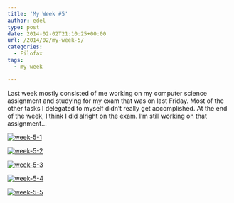 ```yaml
---
title: 'My Week #5'
author: edel
type: post
date: 2014-02-02T21:10:25+00:00
url: /2014/02/my-week-5/
categories:
  - Filofax
tags:
  - my week

---
```

Last week mostly consisted of me working on my computer science assignment and studying for my exam that was on last Friday. Most of the other tasks I delegated to myself didn&#8217;t really get accomplished. At the end of the week, I think I did alright on the exam. I&#8217;m still working on that assignment&#8230;

[<img src="http://scattered.me/wp-content/uploads/2014/02/week-5-1.png" alt="week-5-1" class="img-responsive" />][1]

[<img src="http://scattered.me/wp-content/uploads/2014/02/week-5-2.png" alt="week-5-2" class="img-responsive" />][2]

[<img src="http://scattered.me/wp-content/uploads/2014/02/week-5-3.png" alt="week-5-3" class="img-responsive" />][3]

[<img src="http://scattered.me/wp-content/uploads/2014/02/week-5-4.png" alt="week-5-4" class="img-responsive" />][4]

[<img src="http://scattered.me/wp-content/uploads/2014/02/week-5-5.png" alt="week-5-5" class="img-responsive" />][5]

<ol class="footnote">
</ol>

 [1]: http://scattered.me/wp-content/uploads/2014/02/week-5-1.png
 [2]: http://scattered.me/wp-content/uploads/2014/02/week-5-2.png
 [3]: http://scattered.me/wp-content/uploads/2014/02/week-5-3.png
 [4]: http://scattered.me/wp-content/uploads/2014/02/week-5-4.png
 [5]: http://scattered.me/wp-content/uploads/2014/02/week-5-5.png